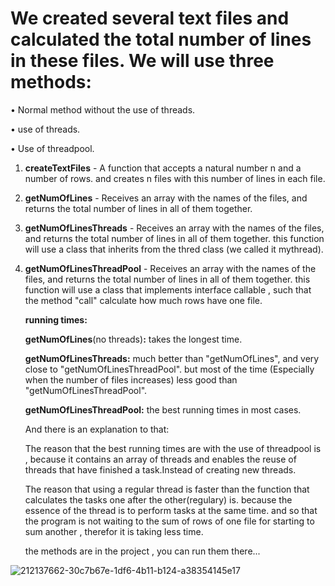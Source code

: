 # We created several text files and calculated the total number of lines in these files. We will use three methods:

• Normal method without the use of threads.

• use of threads.

• Use of threadpool.

1. **createTextFiles** - A function that accepts a natural number n and a number of rows. and creates n files with this number of lines in each file.

2. **getNumOfLines** - Receives an array with the names of the files, and returns the total number of lines in all of them together.

3. **getNumOfLinesThreads** - Receives an array with the names of the files, and returns the total number of lines in all of them together. 
   this function will use a class that inherits from the thred class (we called it mythread).

4. **getNumOfLinesThreadPool** - Receives an array with the names of the files, and returns the total number of lines in all of them together. 
   this function will use a class that implements interface callable , such that the method "call" calculate how much rows have one file.
   
   
   **running times:**
   
   **getNumOfLines**(no threads)**:** takes the longest time.
   
   **getNumOfLinesThreads:** much better than "getNumOfLines", and very close to "getNumOfLinesThreadPool". but most of the time 
                         (Especially when the number of files increases) less good than "getNumOfLinesThreadPool".
                         
   **getNumOfLinesThreadPool:** the best running times in most cases.
   
   And there is an explanation to that:
   
   The reason that the best running times are with the use of threadpool is , because it contains an array of threads and enables the reuse of threads that have          finished a task.Instead of creating new threads.
   
   The reason that using a regular thread is faster than the function that calculates the tasks one after the other(regulary) is. because the essence of the thread is    to perform tasks at the same time. and so that the program is not waiting to the sum of rows of one file for starting to sum another , therefor it is taking less      time.
   
   the methods are in the project , you can run them there...
   

![212137662-30c7b67e-1df6-4b11-b124-a38354145e17](https://user-images.githubusercontent.com/48315169/213808726-4ebae658-3889-49bf-9621-bad13481b515.png)

   

